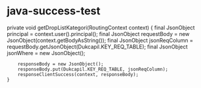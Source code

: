 # java-success-test




private void getDropListKategori(RoutingContext context) {
		final JsonObject principal = context.user().principal();
		final JsonObject requestBody = new JsonObject(context.getBodyAsString());
		final JsonObject jsonReqColumn = requestBody.getJsonObject(Dukcapil.KEY_REQ_TABLE);
		final JsonObject jsonWhere = new JsonObject();
		
		
		responseBody = new JsonObject();
		responseBody.put(Dukcapil.KEY_REQ_TABLE, jsonReqColumn);
		responseClientSuccess(context, responseBody);
	}
		
